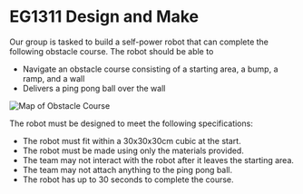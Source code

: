 # EG1311 Design and Make 

Our group is tasked to build a self-power robot that can complete the following obstacle course. The robot should be able to 
- Navigate an obstacle course consisting of a starting area, a bump, a ramp, and a wall
- Delivers a ping pong ball over the wall

![Map of Obstacle Course](https://github.com/TayGuangSheng/EG1311-Self-Powered-Robot/blob/main/Map%20of%20Obstacle%20Course.png)

The robot must be designed to meet the following specifications:
- The robot must fit within a 30x30x30cm cubic at the start.
- The robot must be made using only the materials provided.
- The team may not interact with the robot after it leaves the starting area.
- The team may not attach anything to the ping pong ball.
- The robot has up to 30 seconds to complete the course.


